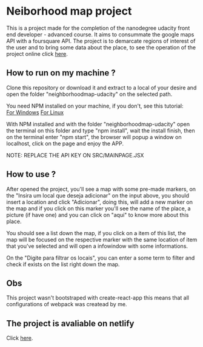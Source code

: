 # Neiborhood map project

This is a project made for the completion of the nanodegree udacity front end developer - advanced course.
It aims to consummate the google maps API with a foursquare API. The project is to demarcate regions of interest of the user and to bring some data about the place, to see the operation of the project online click [here](https://confident-yalow-21bab5.netlify.com/).

## How to run on my machine ?

Clone this repository or download it and extract to a local of your desire and open the folder "neighborhoodmap-udacity" on the selected path.

You need NPM installed on your machine, if you don't, see this tutorial:<br>
[For Windows](https://www.guru99.com/download-install-node-js.html)
[For Linux](https://docs.npmjs.com/downloading-and-installing-node-js-and-npm)

With NPM installed and with the folder "neighborhoodmap-udacity" open the terminal on this folder and type "npm install", wait the install finish, then on the terminal enter "npm start", the browser will popup a window on localhost, click on the page and enjoy the APP.

NOTE: REPLACE THE API KEY ON SRC/MAINPAGE.JSX

## How to use ?

After opened the project, you'll see a map with some pre-made markers, on the "Insira um local que deseja adicionar" on the input above, you should insert a location and click "Adicionar", doing this, will add a new marker on the map and if you click on this marker you'll see the name of the place, a picture (if have one) and you can click on "aqui" to know more about this place.

You should see a list down the map, if you click on a item of this list, the map will be focused on the respective marker with the same location of item that you've selected and will open a infowindow with some informations.

On the "Digite para filtrar os locais", you can enter a some term to filter and check if exists on the list right down the map.

## Obs

This project wasn't bootstraped with create-react-app this means that all configurations of webpack was createad by me.

## The project is avaliable on netlify

Click [here](https://confident-yalow-21bab5.netlify.com/).
